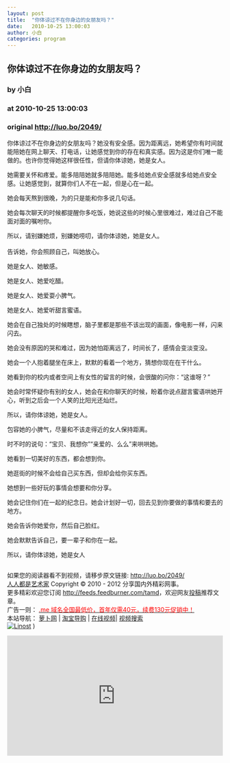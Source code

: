 ```yaml
---
layout: post
title:  "你体谅过不在你身边的女朋友吗？"
date:   2010-10-25 13:00:03
author: 小白
categories: program
---
```


## 你体谅过不在你身边的女朋友吗？
### by 小白
### at 2010-10-25 13:00:03
### original <http://luo.bo/2049/>

<p>你体谅过不在你身边的女朋友吗？她没有安全感。因为距离远，她希望你有时间就能陪她在网上聊天、打电话，让她感觉到你的存在和真实感。因为这是你们唯一能做的。也许你觉得她这样很任性，但请你体谅她，她是女人。</p><p>她需要关怀和疼爱。能多陪陪她就多陪陪她。能多给她点安全感就多给她点安全感。让她感觉到，就算你们人不在一起，但是心在一起。</p><p>她会每天熬到很晚，为的只是能和你多说几句话。</p><p>她会每次聊天的时候都提醒你多吃饭，她说这些的时候心里很难过，难过自己不能面对面的嘱咐你。</p><p>所以，请别嫌她烦，别嫌她唠叨，请你体谅她，她是女人。<br> <span></span><br> 告诉她，你会照顾自己，叫她放心。</p><p>她是女人、她敏感。</p><p>她是女人、她爱吃醋。</p><p>她是女人、她爱耍小脾气。</p><p>她是女人、她爱听甜言蜜语。</p><p>她会在自己独处的时候瞎想，脑子里都是那些不该出现的画面，像电影一样，闪来闪去。</p><p>她会没有原因的哭和难过，因为她怕距离远了，时间长了，感情会变淡变没。</p><p>她会一个人抱着腿坐在床上，默默的看着一个地方，猜想你现在在干什么。</p><p>她看到你的校内或者空间上有女性的留言的时候，会很酸的问你：“这谁呀？”</p><p>她会时常怀疑你有别的女人，她会在和你聊天的时候，盼着你说点甜言蜜语哄她开心，听到之后会一个人笑的比阳光还灿烂。</p><p>所以，请你体谅她，她是女人。</p><p>包容她的小脾气，尽量和不该走得近的女人保持距离。</p><p>时不时的说句：“宝贝、我想你”“亲爱的、么么”来哄哄她。</p><p>她看到一切美好的东西，都会想到你。</p><p>她逛街的时候不会给自己买东西，但却会给你买东西。</p><p>她想到一些好玩的事情会想要和你分享。</p><p>她会记住你们在一起的纪念日。她会计划好一切，回去见到你要做的事情和要去的地方。</p><p>她会告诉你她爱你，然后自己脸红。</p><p>她会默默告诉自己，要一辈子和你在一起。</p><p>所以，请你体谅她，她是女人</p><p><img src="http://dulei.si/files/68c5ff8690b0ebee5e800746c72e7f31.jpg" alt="" border="0"></p><p>如果您的阅读器看不到视频，请移步原文链接: <a href="http://luo.bo/2049/">http://luo.bo/2049/</a> <br> <a href="http://luo.bo/">人人都是艺术家</a> Copyright ©   2010 - 2012 分享国内外精彩网事。<br> 更多精彩欢迎您订阅 <a href="http://feeds.feedburner.com/tamd">http://feeds.feedburner.com/tamd</a>，欢迎网友<a href="http://luo.bo/delivery/">投稿</a>推荐文章。<br> 广告一则： <a href="http://zi.mu/domain"><font color="red">.me 域名全国最低价，首年仅需40元，续费130元促销中！</font></a><br> 本站导航： <a href="http://luo.bo/">萝卜网</a> | <a href="http://tao.luo.bo/">淘宝导购</a> | <a href="http://v2.luo.bo/">在线视频</a>| <a href="http://v.luo.bo/">视频搜索</a><br> <a href="http://zi.mu/linost" title="Linost"><img src="http://dulei.si/files/966647b88eb7c4530535056df8d2d83f.gif" alt="Linost" border="0"></a> ) <p><iframe src="http://feedads.g.doubleclick.net/~ah/f/7sv1ooo89v8jfelhdjk8plpa64/300/250?ca=1&amp;fh=280#http%3A%2F%2Fluo.bo%2F2049%2F" width="100%" height="280" frameborder="0" scrolling="no" marginwidth="0" marginheight="0"></iframe></p></p>